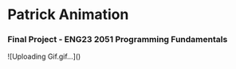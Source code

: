 <h1> Patrick Animation </h1>
<h3> Final Project - ENG23 2051 Programming Fundamentals </h3>
![Uploading Gif.gif…]()
